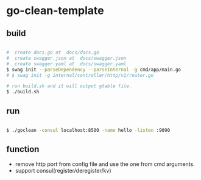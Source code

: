 # go-clean-template

## build

```bash

#  create docs.go at  docs/docs.go
#  create swagger.json at  docs/swagger.json
#  create swagger.yaml at  docs/swagger.yaml
$ swag init --parseDependency --parseInternal -g cmd/app/main.go
# $ swag init -g internal/controller/http/v1/router.go

# run build.sh and it will output gtable file.
$ ./build.sh

```

## run

```bash

$ ./goclean -consul localhost:8500 -name hello -listen :9090

```

## function

* remove http port from config file and use the one from cmd arguments.
* support consul(register/deregister/kv)

